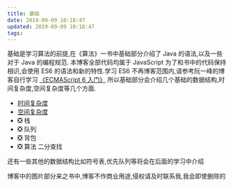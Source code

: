 ```yaml
---
title: 基础
date: 2019-09-09 10:18:47
updated: 2019-09-09 10:18:47
tags:
---
```



基础是学习算法的前提,在《算法》一书中基础部分介绍了 Java 的语法,以及一些对于 Java 的编程规范.
本博客全部代码均属于 JavaScript 为了和书中的代码保持相识,会使用 ES6 的语法和新的特性.学习 ES6 不再博客范围内,请参考阮一峰的博客自行学习 [《ECMAScript 6 入门》](https://es6.ruanyifeng.com/)
所以基础部分会介绍几个基础的数据结构,时间复杂度,空间复杂度等几个方面.

  - [时间复杂度](/blog/时间复杂度)
  - [空间复杂度](/blog/空间复杂度)
  - ❎ 栈
  - ❎ 队列
  - ❎ 背包
  - ❎ 算法 二分查找

还有一些其他的数据结构比如符号表,优先队列等将会在后面的学习中介绍

博客中的图片部分来之书中,博客不作商业用途,侵权请及时联系我,我会即使删除的